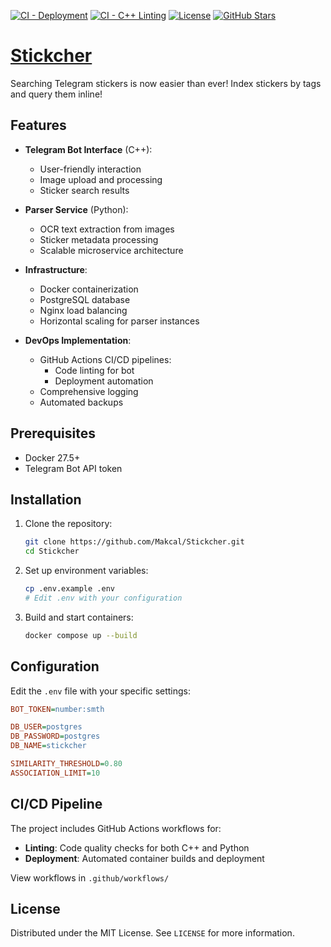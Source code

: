[![CI - Deployment](https://github.com/Makcal/Stickcher/actions/workflows/deploy.yml/badge.svg?branch=sna_project)](https://github.com/Makcal/Stickcher/actions/workflows/deploy.yml)
[![CI - C++ Linting](https://github.com/Makcal/Stickcher/actions/workflows/cpp-lint.yml/badge.svg?branch=sna_project)](https://github.com/Makcal/Stickcher/actions/workflows/cpp-lint.yml)
[![License](https://img.shields.io/github/license/Makcal/Stickcher)](https://github.com/Makcal/Stickcher/blob/main/LICENSE)
[![GitHub Stars](https://img.shields.io/github/stars/Makcal/Stickcher)](https://github.com/Makcal/Stickcher/stargazers)

# [Stickcher](t.me/Stickcherbot)
Searching Telegram stickers is now easier than ever! Index stickers by tags and query them inline!

## Features

- **Telegram Bot Interface** (C++):
  - User-friendly interaction
  - Image upload and processing
  - Sticker search results

- **Parser Service** (Python):
  - OCR text extraction from images
  - Sticker metadata processing
  - Scalable microservice architecture

- **Infrastructure**:
  - Docker containerization
  - PostgreSQL database
  - Nginx load balancing
  - Horizontal scaling for parser instances

- **DevOps Implementation**:
  - GitHub Actions CI/CD pipelines:
    - Code linting for bot
    - Deployment automation
  - Comprehensive logging
  - Automated backups

## Prerequisites

- Docker 27.5+
- Telegram Bot API token

## Installation

1. Clone the repository:
   ```bash
   git clone https://github.com/Makcal/Stickcher.git
   cd Stickcher
   ```

2. Set up environment variables:
   ```bash
   cp .env.example .env
   # Edit .env with your configuration
   ```

3. Build and start containers:
   ```bash
   docker compose up --build
   ```

## Configuration

Edit the `.env` file with your specific settings:

```ini
BOT_TOKEN=number:smth

DB_USER=postgres
DB_PASSWORD=postgres
DB_NAME=stickcher

SIMILARITY_THRESHOLD=0.80
ASSOCIATION_LIMIT=10
```

## CI/CD Pipeline

The project includes GitHub Actions workflows for:

- **Linting**: Code quality checks for both C++ and Python
- **Deployment**: Automated container builds and deployment

View workflows in `.github/workflows/`

## License

Distributed under the MIT License. See `LICENSE` for more information.
